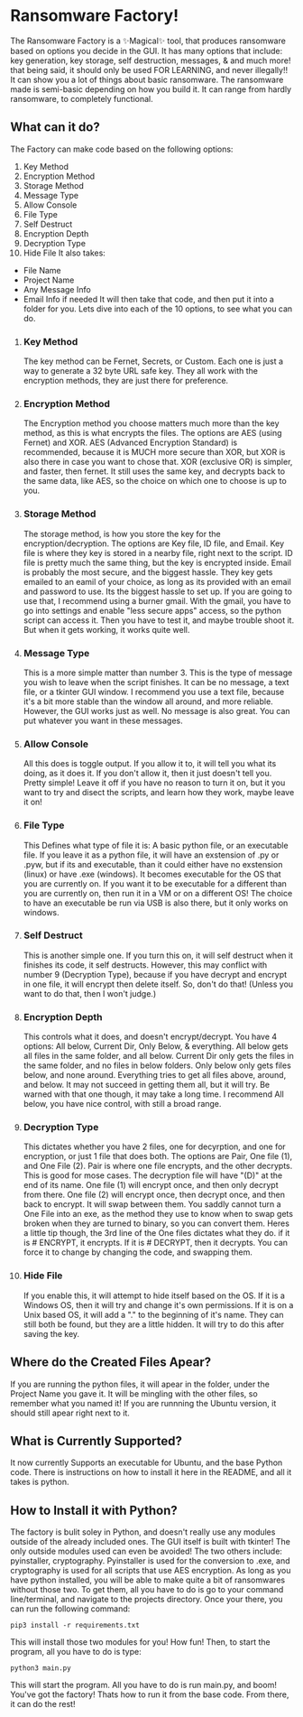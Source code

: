 # Ransomware Factory!
The Ransomware Factory is a ✨Magical✨ tool, that produces ransomware based on options you decide in the GUI. It has many options that include: key generation, key storage, self destruction, messages, & and much more! that being said, it should only be used FOR LEARNING, and never illegally!! It can show you a lot of things about basic ransomware. The ransomware made is semi-basic depending on how you build it. It can range from hardly ransomware, to completely functional.

## What can it do?
The Factory can make code based on the following options:
1. Key Method
2. Encryption Method
3. Storage Method
4. Message Type
5. Allow Console
6. File Type
7. Self Destruct
8. Encryption Depth
9. Decryption Type
10. Hide File
It also takes:
- File Name
- Project Name
- Any Message Info
- Email Info if needed
It will then take that code, and then put it into a folder for you. Lets dive into each of the 10 options, to see what you can do.
1. ### Key Method
   The key method can be Fernet, Secrets, or Custom. Each one is just a way to generate a 32 byte URL safe key. They all work with the encryption methods, they are just there for preference.
2. ### Encryption Method
    The Encryption method you choose matters much more than the key method, as this is what encrypts the files. The options are AES (using Fernet) and XOR. AES (Advanced Encryption Standard) is recommended, because it is MUCH more secure than XOR, but XOR is also there in case you want to chose that. XOR (exclusive OR) is simpler, and faster, then fernet. It still uses the same key, and decrypts back to the same data, like AES, so the choice on which one to choose is up to you.
  
3. ### Storage Method
   The storage method, is how you store the key for the encryption/decryption. The options are Key file, ID file, and Email. Key file is where they key is stored in a nearby file, right next to the script. ID file is pretty much the same thing, but the key is encrypted inside. Email is probably the most secure, and the biggest hassle. They key gets emailed to an eamil of your choice, as long as its provided with an email and password to use. Its the biggest hassle to set up. If you are going to use that, I recommend using a burner gmail. With the gmail, you have to go into settings and enable "less secure apps" access, so the python script can access it. Then you have to test it, and maybe trouble shoot it. But when it gets working, it works quite well.

4. ### Message Type
   This is a more simple matter than number 3. This is the type of message you wish to leave when the script finishes. It can be no message, a text file, or a tkinter GUI window. I recommend you use a text file, because it's a bit more stable than the window all around, and more reliable. However, the GUI works just as well. No message is also great. You can put whatever you want in these messages.

5. ### Allow Console
   All this does is toggle output. If you allow it to, it will tell you what its doing, as it does it. If you don't allow it, then it just doesn't tell you. Pretty simple! Leave it off if you have no reason to turn it on, but it you want to try and disect the scripts, and learn how they work, maybe leave it on!

6. ### File Type
   This Defines what type of file it is: A basic python file, or an executable file. If you leave it as a python file, it will have an exstension of .py or .pyw, but if its and executable, than it could either have no exstension (linux) or have .exe (windows). It becomes executable for the OS that you are currently on. If you want it to be executable for a different than you are currently on, then run it in a VM or on a different OS! The choice to have an executable be run via USB is also there, but it only works on windows.

7. ### Self Destruct
   This is another simple one. If you turn this on, it will self destruct when it finishes its code, it self destructs. However, this may conflict with number 9 (Decryption Type), because if you have decrypt and encrypt in one file, it will encrypt then delete itself. So, don't do that! (Unless you want to do that, then I won't judge.)

8. ### Encryption Depth
   This controls what it does, and doesn't encrypt/decrypt. You have 4 options: All below, Current Dir, Only Below, & everything. All below gets all files in the same folder, and all below. Current Dir only gets the files in the same folder, and no files in below folders. Only below only gets files below, and none around. Everything tries to get all files above, around, and below. It may not succeed in getting them all, but it will try. Be warned with that one though, it may take a long time. I recommend All below, you have nice control, with still a broad range.

9. ### Decryption Type
    This dictates whether you have 2 files, one for decyrption, and one for encryption, or just 1 file that does both. The options are Pair, One file (1), and One File (2). Pair is where one file encrypts, and the other decrypts. This is good for mose cases. The decryption file will have "(D)" at the end of its name. One file (1) will encrypt once, and then only decrypt from there. One file (2) will encrypt once, then decrypt once, and then back to encrypt. It will swap between them. You saddly cannot turn a One File into an exe, as the method they use to know when to swap gets broken when they are turned to binary, so you can convert them. Heres a little tip though, the 3rd line of the One files dictates what they do. if it is # ENCRYPT, it encrypts. If it is # DECRYPT, then it decrypts. You can force it to change by changing the code, and swapping them.

10. ### Hide File
    If you enable this, it will attempt to hide itself based on the OS. If it is a Windows OS, then it will try and change it's own permissions. If it is on a Unix based OS, it will add a "." to the beginning of it's name. They can still both be found, but they are a little hidden. It will try to do this after saving the key.

## Where do the Created Files Apear?
If you are running the python files, it will apear in the folder, under the Project Name you gave it. It will be mingling with the other files, so remember what you named it! If you are runnning the Ubuntu version, it should still apear right next to it.

## What is Currently Supported?
It now currently Supports an executable for Ubuntu, and the base Python code. There is instructions on how to install it here in the README, and all it takes is python.

## How to Install it with Python?
The factory is bulit soley in Python, and doesn't really use any modules outside of the already included ones. The GUI itself is built with tkinter! The only outside modules used can even be avoided! The two others include: pyinstaller, cryptography. Pyinstaller is used for the conversion to .exe, and cryptography is used for all scripts that use AES encryption. As long as you have python installed, you will be able to make quite a bit of ransomwares without those two. To get them, all you have to do is go to your command line/terminal, and navigate to the projects directory. Once your there, you can run the following command:
```console
pip3 install -r requirements.txt
```
This will install those two modules for you! How fun! Then, to start the program, all you have to do is type:
```console
python3 main.py
```
This will start the program. All you have to do is run main.py, and boom! You've got the factory! Thats how to run it from the base code. From there, it can do the rest!
